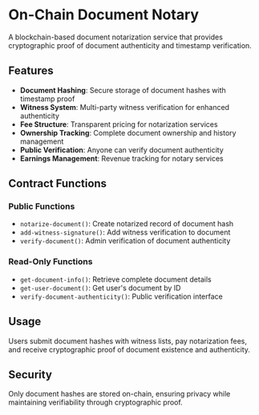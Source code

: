 # On-Chain Document Notary

A blockchain-based document notarization service that provides cryptographic proof of document authenticity and timestamp verification.

## Features

- **Document Hashing**: Secure storage of document hashes with timestamp proof
- **Witness System**: Multi-party witness verification for enhanced authenticity
- **Fee Structure**: Transparent pricing for notarization services
- **Ownership Tracking**: Complete document ownership and history management
- **Public Verification**: Anyone can verify document authenticity
- **Earnings Management**: Revenue tracking for notary services

## Contract Functions

### Public Functions
- `notarize-document()`: Create notarized record of document hash
- `add-witness-signature()`: Add witness verification to document
- `verify-document()`: Admin verification of document authenticity

### Read-Only Functions
- `get-document-info()`: Retrieve complete document details
- `get-user-document()`: Get user's document by ID
- `verify-document-authenticity()`: Public verification interface

## Usage

Users submit document hashes with witness lists, pay notarization fees, and receive cryptographic proof of document existence and authenticity.

## Security

Only document hashes are stored on-chain, ensuring privacy while maintaining verifiability through cryptographic proof.